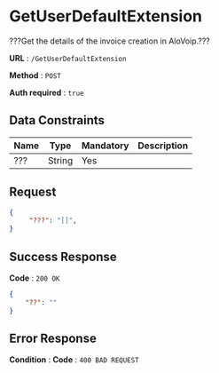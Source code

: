 # GetUserDefaultExtension

???Get the details of the invoice creation in AloVoip.???


**URL** : `/GetUserDefaultExtension`

**Method** : `POST`

**Auth required** : `true`

## Data Constraints

|Name|Type|Mandatory|Description|
|-|-|-|-| 
|??? |String|Yes|  |

## Request 


```json
{
     "???": "[]",
}
```

## Success Response

**Code** : `200 OK`

```json
{
    "??": ""
}

```

## Error Response

**Condition** : 
**Code** : `400 BAD REQUEST`

` ` 


